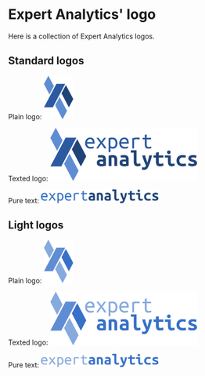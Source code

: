 Expert Analytics' logo
======================

Here is a collection of Expert Analytics logos.

Standard logos
--------------

Plain logo:
<img src="standard/logo_plain.png" width="60">

Texted logo:
<img src="standard/logo_texted.png" width=300>

Pure text:
<img src="standard/logo_puretext.png" width=240>

Light logos
-----------

Plain logo:
<img src="light/logo_plain_light.png" width=60>

Texted logo:
<img src="light/logo_texted_light.png" width=300>

Pure text:
<img src="light/logo_puretext_light.png" width=240>
